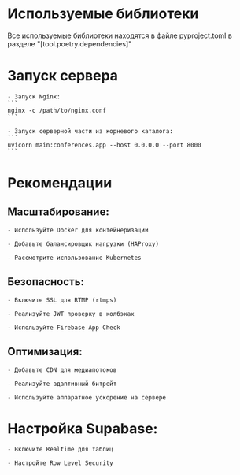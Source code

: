 # Используемые библиотеки
Все используемые библиотеки находятся в файле pyproject.toml в разделе "[tool.poetry.dependencies]"

# Запуск сервера

    - Запуск Nginx:
    ```
    nginx -c /path/to/nginx.conf
    ```

    - Запуск серверной части из корневого каталога:
    ```
    uvicorn main:conferences.app --host 0.0.0.0 --port 8000
    ``` 

# Рекомендации

## Масштабирование:

    - Используйте Docker для контейнеризации

    - Добавьте балансировщик нагрузки (HAProxy)

    - Рассмотрите использование Kubernetes

## Безопасность:

    - Включите SSL для RTMP (rtmps)

    - Реализуйте JWT проверку в колбэках

    - Используйте Firebase App Check

## Оптимизация:

    - Добавьте CDN для медиапотоков

    - Реализуйте адаптивный битрейт

    - Используйте аппаратное ускорение на сервере

# Настройка Supabase:

    - Включите Realtime для таблиц

    - Настройте Row Level Security
